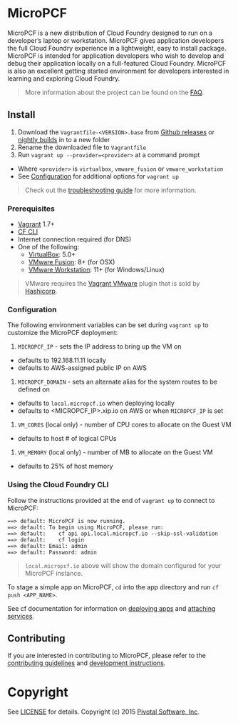 # MicroPCF

MicroPCF is a new distribution of Cloud Foundry designed to run on a developer’s laptop or workstation.  MicroPCF gives application developers the full Cloud Foundry experience in a lightweight, easy to install package.  MicroPCF is intended for application developers who wish to develop and debug their application locally on a full-featured Cloud Foundry.  MicroPCF is also an excellent getting started environment for developers interested in learning and exploring Cloud Foundry.

> More information about the project can be found on the [FAQ](FAQ.md#general-questions).

## Install

1. Download the `Vagrantfile-<VERSION>.base` from [Github releases](https://github.com/pivotal-cf/micropcf/releases) or [nightly builds](https://micropcf.s3.amazonaws.com/nightly/index.html) in to a new folder
1. Rename the downloaded file to `Vagrantfile`
1. Run `vagrant up --provider=<provider>` at a command prompt
  - Where `<provider>` is `virtualbox`, `vmware_fusion` or `vmware_workstation`
  - See [Configuration](#configuration) for additional options for `vagrant up`

> Check out the [troubleshooting guide](FAQ.md#troubleshooting) for more information.

### Prerequisites

* [Vagrant](https://vagrantup.com/) 1.7+
* [CF CLI](https://github.com/cloudfoundry/cli)
* Internet connection required (for DNS)
* One of the following:
  - [VirtualBox](https://www.virtualbox.org/): 5.0+
  - [VMware Fusion](https://www.vmware.com/products/fusion): 8+ (for OSX)
  - [VMware Workstation](https://www.vmware.com/products/workstation): 11+ (for Windows/Linux)

> VMware requires the [Vagrant VMware](https://www.vagrantup.com/vmware#buy-now) plugin that is sold by [Hashicorp](https://hashicorp.com/).

### Configuration

The following environment variables can be set during `vagrant up` to customize the MicroPCF deployment:

1. `MICROPCF_IP` - sets the IP address to bring up the VM on
  - defaults to 192.168.11.11 locally
  - defaults to AWS-assigned public IP on AWS
1. `MICROPCF_DOMAIN` - sets an alternate alias for the system routes to be defined on
  - defaults to `local.micropcf.io` when deploying locally
  - defaults to <MICROPCF_IP>.xip.io on AWS or when `MICROPCF_IP` is set
1. `VM_CORES` (local only) - number of CPU cores to allocate on the Guest VM
  - defaults to host # of logical CPUs
1. `VM_MEMORY` (local only) - number of MB to allocate on the Guest VM 
  - defaults to 25% of host memory

### Using the Cloud Foundry CLI

Follow the instructions provided at the end of `vagrant up` to connect to MicroPCF:

```
==> default: MicroPCF is now running.
==> default: To begin using MicroPCF, please run:
==> default: 	cf api api.local.micropcf.io --skip-ssl-validation
==> default: 	cf login
==> default: Email: admin
==> default: Password: admin
```

> `local.micropcf.io` above will show the domain configured for your MicroPCF instance.

To stage a simple app on MicroPCF, `cd` into the app directory and run `cf push <APP_NAME>`.

See cf documentation for information on [deploying apps](http://docs.cloudfoundry.org/devguide/deploy-apps/) and [attaching services](http://docs.cloudfoundry.org/devguide/services/).

## Contributing

If you are interested in contributing to MicroPCF, please refer to the [contributing guidelines](CONTRIBUTING.md) and [development instructions](DEVELOP.md).

# Copyright

See [LICENSE](LICENSE) for details.
Copyright (c) 2015 [Pivotal Software, Inc](http://www.pivotal.io/).
